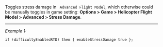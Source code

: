 Toggles stress damage in ` Advanced Flight Model`, which otherwise could be manually toggles in game setting: **Options > Game > Helicopter Flight Model > Advanced > Stress Damage**.


---
*Example 1:*
```sqf
if (difficultyEnabledRTD) then { enableStressDamage true };
```